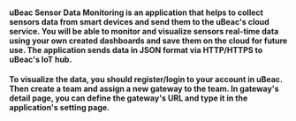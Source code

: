 #### uBeac Sensor Data Monitoring is an application that helps to collect sensors data from smart devices and send them to the uBeac's cloud service. You will be able to monitor and visualize sensors real-time data using your own created dashboards and save them on the cloud for future use. The application sends data in JSON format via HTTP/HTTPS to uBeac's IoT hub.
#### To visualize the data, you should register/login to your account in uBeac. Then create a team and assign a new gateway to the team. In gateway's detail page, you can define the gateway's URL and type it in the application's setting page. 

